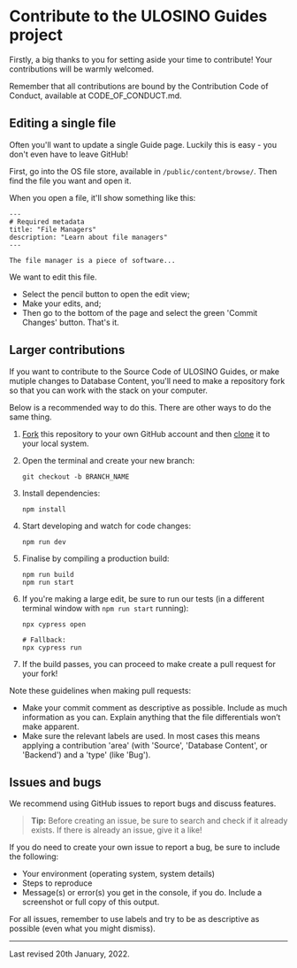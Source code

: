 # Contribute to the ULOSINO Guides project

Firstly, a big thanks to you for setting aside your time to contribute! Your contributions will be warmly welcomed.

Remember that all contributions are bound by the Contribution Code of Conduct, available at CODE_OF_CONDUCT.md.

## Editing a single file

Often you'll want to update a single Guide page. Luckily this is easy - you don't even have to leave GitHub!

First, go into the OS file store, available in `/public/content/browse/`. Then find the file you want and open it.

When you open a file, it'll show something like this:

```
---
# Required metadata
title: "File Managers"
description: "Learn about file managers"
---

The file manager is a piece of software...
```

We want to edit this file.

- Select the pencil button to open the edit view;
- Make your edits, and;
- Then go to the bottom of the page and select the green 'Commit Changes' button. That's it.

## Larger contributions

If you want to contribute to the Source Code of ULOSINO Guides, or make mutiple changes to Database Content, you'll need to make a repository fork so that you can work with the stack on your computer.

Below is a recommended way to do this. There are other ways to do the same thing.

1. [Fork](https://help.github.com/articles/fork-a-repo/) this repository to your
   own GitHub account and then
   [clone](https://help.github.com/articles/cloning-a-repository/) it to your local system.
2. Open the terminal and create your new branch:
   ```
   git checkout -b BRANCH_NAME
   ```
3. Install dependencies:

   ```
   npm install
   ```

4. Start developing and watch for code changes:

   ```
   npm run dev
   ```

5. Finalise by compiling a production build:

   ```
   npm run build
   npm run start
   ```

6. If you're making a large edit, be sure to run our tests (in a different terminal window with `npm run start` running):

   ```
   npx cypress open

   # Fallback:
   npx cypress run
   ```

7. If the build passes, you can proceed to make create a pull request for your fork!

Note these guidelines when making pull requests:

- Make your commit comment as descriptive as possible. Include as much information as you can. Explain anything that the file differentials won’t make apparent.
- Make sure the relevant labels are used. In most cases this means applying a contribution 'area' (with 'Source', 'Database Content', or 'Backend') and a 'type' (like 'Bug').

## Issues and bugs

We recommend using GitHub issues to report bugs and discuss features.

> **Tip:** Before creating an issue, be sure to search and check if it already exists. If there is already an issue, give it a like!

If you do need to create your own issue to report a bug, be sure to include the following:

- Your environment (operating system, system details)
- Steps to reproduce
- Message(s) or error(s) you get in the console, if you do. Include a screenshot or full copy of this output.

For all issues, remember to use labels and try to be as descriptive as possible (even what you might dismiss).

---

Last revised 20th January, 2022.
